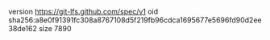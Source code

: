version https://git-lfs.github.com/spec/v1
oid sha256:a8e0f91391fc308a8767108d5f219fb96cdca1695677e5696fd90d2ee38de162
size 7890
